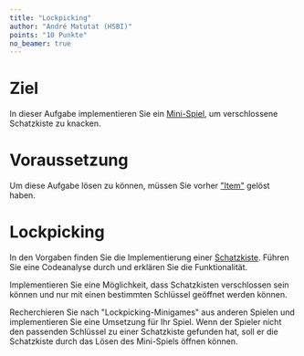 ```yaml
---
title: "Lockpicking"
author: "André Matutat (HSBI)"
points: "10 Punkte"
no_beamer: true
---
```


# Ziel

In dieser Aufgabe implementieren Sie ein
[Mini-Spiel](https://de.wikipedia.org/wiki/Minispiel), um verschlossene Schatzkiste zu
knacken.

# Voraussetzung

Um diese Aufgabe lösen zu können, müssen Sie vorher
["Item"](taskloot-item.md) gelöst haben.

# Lockpicking

In den Vorgaben finden Sie die Implementierung einer
[Schatzkiste](https://github.com/Dungeon-CampusMinden/Dungeon/blob/master/dungeon/src/contrib/entities/MiscFactory.java).
Führen Sie eine Codeanalyse durch und erklären Sie die Funktionalität.

Implementieren Sie eine Möglichkeit, dass Schatzkisten verschlossen sein können und nur mit
einen bestimmten Schlüssel geöffnet werden können.

Recherchieren Sie nach "Lockpicking-Minigames" aus anderen Spielen und implementieren Sie
eine Umsetzung für Ihr Spiel. Wenn der Spieler nicht den passenden Schlüssel zu einer
Schatzkiste gefunden hat, soll er die Schatzkiste durch das Lösen des Mini-Spiels öffnen
können.
